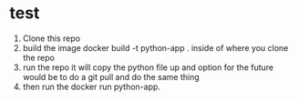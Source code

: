 # test
1. Clone this repo 
2. build the image docker build -t python-app .  inside of where you clone the repo
3. run the repo it will copy the python file up and option for the future would be to do a git pull and do the same thing
4. then run the docker run python-app. 
